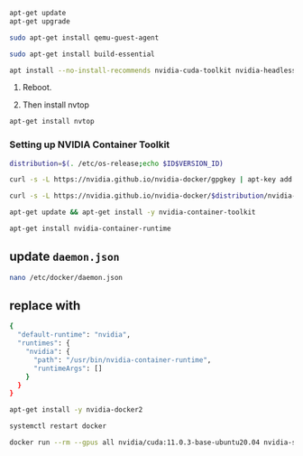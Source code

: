 

```bash
apt-get update
apt-get upgrade

sudo apt-get install qemu-guest-agent 

sudo apt-get install build-essential 
```

```bash
apt install --no-install-recommends nvidia-cuda-toolkit nvidia-headless-530 nvidia-utils-530 libnvidia-encode-530
```

1. Reboot.

2. Then install nvtop

```bash
apt-get install nvtop
```

### Setting up NVIDIA Container Toolkit

```bash
distribution=$(. /etc/os-release;echo $ID$VERSION_ID)

curl -s -L https://nvidia.github.io/nvidia-docker/gpgkey | apt-key add -

curl -s -L https://nvidia.github.io/nvidia-docker/$distribution/nvidia-docker.list | tee /etc/apt/sources.list.d/nvidia-docker.list

apt-get update && apt-get install -y nvidia-container-toolkit

apt-get install nvidia-container-runtime

```
 
## update `daemon.json`

```bash
nano /etc/docker/daemon.json
```
## replace with

```bash
{
  "default-runtime": "nvidia",
  "runtimes": {
    "nvidia": {
      "path": "/usr/bin/nvidia-container-runtime",
      "runtimeArgs": []
    }
  }
}

```

```bash
apt-get install -y nvidia-docker2
```

```bash
systemctl restart docker
```

```bash
docker run --rm --gpus all nvidia/cuda:11.0.3-base-ubuntu20.04 nvidia-smi
```


